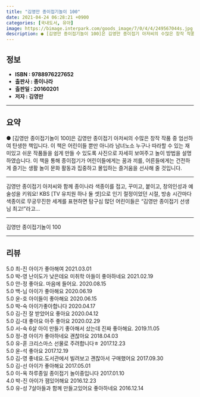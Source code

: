 ```yaml
---
title: "김영만 종이접기놀이 100"
date: 2021-04-24 06:28:21 +0900
categories: [국내도서, 유아]
image: https://bimage.interpark.com/goods_image/7/0/4/4/249567044s.jpg
description: ● [김영만 종이접기놀이 100]은 김영만 종이접기 아저씨의 수많은 창작 작품 중 엄선하여 탄생한 책입니다. 이 책은 어린이들 뿐만 아니라 남녀노소 누구나 따라할 수 있는 재미있고 쉬운 작품들을 쉽게 만들 수 있도록 사진으로 자세히 보여주고 놀이 방법을 설명하였습니다. 이 책을 통해
---
```


## **정보**

- **ISBN : 9788976227652**
- **출판사 : 종이나라**
- **출판일 : 20160201**
- **저자 : 김영만**

------



## **요약**

●  [김영만 종이접기놀이 100]은 김영만 종이접기 아저씨의 수많은 창작 작품 중 엄선하여 탄생한 책입니다. 이 책은 어린이들 뿐만 아니라 남녀노소 누구나 따라할 수 있는 재미있고 쉬운 작품들을 쉽게 만들 수 있도록 사진으로 자세히 보여주고 놀이 방법을 설명하였습니다. 이 책을 통해 종이접기가 어린이들에게는 꿈과 끼를, 어른들에게는 건전하게 즐기는 생활 놀이 문화 활동과 집중하고 몰입하는 즐거움을 선사해 줄 것입니다.

------

김영만 종이접기 아저씨와 함께&#x0D;종이나라 색종이를 접고, 꾸미고, 붙이고, 창의인성과 예술성을 키워요!&#x0D;&#x0D;KBS [TV 유치원 하나 둘 셋]으로 인기 절정이었던 시절, 방송 시간마다 색종이로 무궁무진한 세계를 표현하면 탐구심 많던 어린이들은 “김영만 종이접기 선생님 최고!”라고... 

------


김영만 종이접기놀이 100 

------


## **리뷰** 

5.0 최-진 아이가 좋아해여 2021.03.01 <br/>5.0 박-영 난이도가 낮은데요 미취학 아들이 좋아하네요 2021.02.19 <br/>5.0 안-정 좋아요. 마음에 들어요. 2020.08.15 <br/>5.0 백-님 아이가 좋아해요 2020.06.19 <br/>5.0 윤-호 아이들이 좋아해요 2020.06.15 <br/>5.0 박-숙 아이가좋아합니다 2020.04.17 <br/>5.0 김-진 잘 받았어요 좋아요 2020.04.12 <br/>5.0 김-대 좋아요 아주 좋아요 2020.02.29 <br/>5.0 서-숙 6살 아이 만들기 좋아해서 샀는데 진짜 좋아해요. 2019.11.05 <br/>5.0 정-경 아이가 좋아하네요 괜찮아요 2018.04.03 <br/>5.0 유-훈 크리스마스 선물로 주려합니다ㅎ 2017.12.23 <br/>5.0 윤-석 좋아요 2017.12.19 <br/>5.0 김-영 좋네요.도서관에서 빌려보고 괜찮아서 구매했어요 2017.09.30 <br/>5.0 김-선 아이가 좋아해요 2017.05.01 <br/>5.0 이-옥 하루종일 종이접기 놀이중입니다 2017.01.10 <br/>4.0 박-진 아이가 잼있어해요 2016.12.23 <br/>5.0 유-성 7살아들과 함께 만들고있어요 좋아하네요 2016.12.14 <br/>